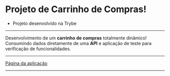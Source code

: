 # Projeto de Carrinho de Compras!

- Projeto desenvolvido na Trybe

---

Desenvolvimento de um **carrinho de compras** totalmente dinâmico! Consumindo dados diretamente de uma **API** e aplicação de teste para verificação de funcionalidades.

---

[Página da aplicação](https://ronaferr.github.io/project-shopping-cart/)

---
